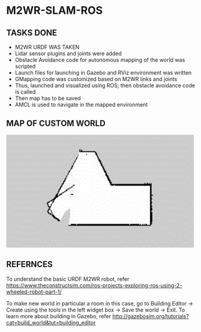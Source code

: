 # M2WR-SLAM-ROS

## TASKS DONE

<ul>
  <li>M2WR URDF WAS TAKEN</li>
  <li>Lidar sensor plugins and joints were added</li>
  <li>Obstacle Avoidance code for autonomous mapping of the world was scripted</li>
  <li>Launch files for launching in Gazebo and RViz environment was written</li>
  <li>GMapping code was customized based on M2WR links and joints</li>
  <li>Thus, launched and visualized using ROS; then obstacle avoidance code is called</li>
  <li>Then map has to be saved</li>
  <li>AMCL is used to navigate in the mapped environment</li>
</ul>
  
## MAP OF CUSTOM WORLD
<img width="500" height= "300" src="map/map.png"/>

## REFERNCES
To understand the basic URDF M2WR robot, refer https://www.theconstructsim.com/ros-projects-exploring-ros-using-2-wheeled-robot-part-1/

To make new world in particular a room in this case, go to Building Editor -> Create using the tools in the left widget box -> Save the world -> Exit. To learn more about building in Gazebo, refer http://gazebosim.org/tutorials?cat=build_world&tut=building_editor
